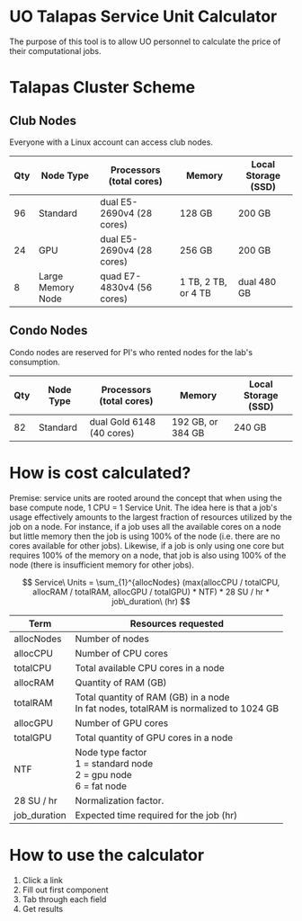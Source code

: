 # UO Talapas Service Unit Calculator

The purpose of this tool is to allow UO personnel to calculate the price of their computational jobs.



# Talapas Cluster Scheme

## Club Nodes

Everyone with a Linux account can access club nodes.

| Qty  | Node Type         | Processors (total cores)  | Memory              | Local Storage (SSD) |
| ---- | ----------------- | ------------------------- | ------------------- | ------------------- |
| 96   | Standard          | dual E5-2690v4 (28 cores) | 128 GB              | 200 GB              |
| 24   | GPU               | dual E5-2690v4 (28 cores) | 256 GB              | 200 GB              |
| 8    | Large Memory Node | quad E7-4830v4 (56 cores) | 1 TB, 2 TB, or 4 TB | dual 480 GB         |

## Condo Nodes

Condo nodes are reserved for PI's who rented nodes for the lab's consumption.

| Qty  | Node Type | Processors (total cores)  | Memory            | Local Storage (SSD) |
| ---- | --------- | ------------------------- | ----------------- | ------------------- |
| 82   | Standard  | dual Gold 6148 (40 cores) | 192 GB, or 384 GB | 240 GB              |

# How is cost calculated?

Premise: service units are rooted around the concept that when using the base compute node, 1 CPU = 1 Service Unit. The idea here is that a job's usage effectively amounts to the largest  fraction of resources utilized by the job on a node. For instance, if a job uses all the available cores on a node but little memory then the  job is using 100% of the node (i.e. there are no cores available for  other jobs). Likewise, if a job is only using one core but requires  100% of the memory on a node, that job is also using 100% of the node  (there is insufficient memory for other jobs).



$$
Service\ Units = \sum_{1}^{allocNodes} (max(allocCPU / totalCPU, allocRAM / totalRAM, allocGPU / totalGPU) * NTF) * 28 SU / hr * job\_duration\ (hr)
$$




| Term         | Resources requested                                          |
| ------------ | ------------------------------------------------------------ |
| allocNodes   | Number of nodes                                              |
| allocCPU     | Number of CPU cores                                          |
| totalCPU     | Total available CPU cores in a node                          |
| allocRAM     | Quantity of RAM (GB)                                         |
| totalRAM     | Total quantity of RAM (GB) in a node<br />  In fat nodes, totalRAM is normalized to 1024 GB |
| allocGPU     | Number of GPU cores                                          |
| totalGPU     | Total quantity of GPU cores in a node                        |
| NTF          | Node type factor <br /> 1 = standard node<br /> 2 = gpu node <br /> 6 = fat node |
| 28 SU / hr   | Normalization factor.                                        |
| job_duration | Expected time required for the job (hr)                      |

# How to use the calculator

1. Click a link
2. Fill out first component
3. Tab through each field
4. Get results

